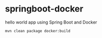 # springboot-docker
hello world app using Spring Boot and Docker

```
mvn clean package docker:build
```
